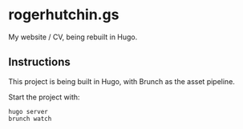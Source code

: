 # rogerhutchin.gs

My website / CV, being rebuilt in Hugo.

## Instructions

This project is being built in Hugo, with Brunch as the asset pipeline.

Start the project with:

```
hugo server
brunch watch
```
